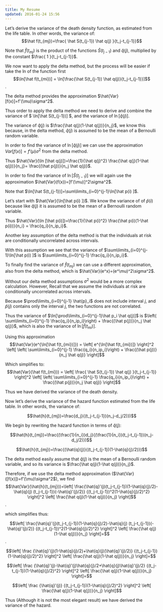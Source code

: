 ```yaml
---
title: My Resume
updated: 2016-01-24 15:56
---
```




Let’s derive the variance of the death density function, as estimated
from the life table. In other words, the variance of:
$$\hat f(t_{mj})=\frac{ \hat S(t_{j-1}) \hat q(j) }{t_j-t_{j-1}}$$

Note that $\hat f(t_{mj})$ is the product of the functions
$\hat S(t_{j-1})$ and $\hat q(j)$, multiplied by the constant
$\frac{ 1 }{t_j-t_{j-1}}$.

We now want to apply the delta method, but the process will be easier if
take the ln of the function first
$$\ln[\hat f(t_{mi})] = \ln[\frac{\hat S(t_{j-1}) \hat q(j)}{t_j-t_{j-1}}]$$.

The delta method provides the approximation
$\hat{Var}[f(x)]=f'(\mu)\sigma^2$.

Thus order to apply the delta method we need to derive and combine the
variance of $ \ln[\hat S(t_{j-1})] $, and the variance of
$\ln[\hat q(j)]$.

The variance of $\hat q(j)$ is $\frac{\hat q(j)(1-\hat q(j))}{n_j}$, we
know this because, in the delta method, $\hat q(j)$ is assumed to be the
mean of a Bernoulli random variable.

In order to find the variance of $\ln [\hat q(j)]$ we can use the
approximation $Var[f(x)]=f'(\mu)\sigma^2$ from the delta method.

Thus
$\hat{Var}(\ln [\hat q(j)])=\frac{1}{\hat q(j)^2} \frac{\hat q(j)(1-\hat q(j))}{n_j}= \frac{(\hat p(j))}{n_j \hat q(j)}$.

In order to find the variance of $\ln[\hat S(t_{j-1})]$ we will again
use the approximation $\hat{Var}(f(x))=[f'(\mu)]^2\sigma^2$.

Note that $\ln[\hat S(t_{j-1})]=\sum\limits_{i=0}^{j-1}\ln[\hat p(i) ]$.

Let’s start with $\hat{Var}(\ln[\hat p(i) ])$. We know the variance of
of $\hat p(i)$ because like $\hat q(j)$ it is assumed to be the mean of
a Bernoulli random variable.

Thus
$\hat{Var}(\ln [\hat p(i)])=\frac{1}{\hat p(i)^2} \frac{\hat p(i)(1-\hat p(i))}{n_i} = \frac{q_i}{n_ip_i}$.

Another key assumption of the delta method is that the individuals at
risk are conditionally uncorrelated across intervals.

With this assumption we see that the variance of
$\sum\limits_{i=0}^{j-1}\ln[\hat p(i) ]$ is
$\sum\limits_{i=0}^{j-1} \frac{q_i}{n_ip_i}$.

To finally find the variance of $\hat f(t_{mj})$ we can use a different
approximation, also from the delta method, which is
$\hat{Var}(e^x)=(e^\mu)^2\sigma^2$.

Without our delta method assumptions $\sigma^2$ would be a more complex
calculation. However, Recall that we assume the individuals at risk are
conditionally uncorrelated across intervals.

Because $\prod\limits_{i=0}^{j-1} \hat{p}_i$ does not include interval
$j$, and $\hat p(j)$ contains only the interval $j$, the two functions
are not correlated.

Thus the variance of $\ln[\prod\limits_{i=0}^{j-1}\hat p_i \hat q(j)]$
is
$\left( \sum\limits_{i=0}^{j-1} \frac{q_i}{n_ip_i}\right) + \frac{(\hat p(j))}{n_j \hat q(j)}$,
which is also the variance of $\ln[\hat f(t_{mi})]$.

Using this approximation
$$\hat{Var}(e^{\ln[\hat f(t_{mi})]}) = \left[ e^{\ln[\hat f(t_{mi})]} \right]^2 \left[ \left( \sum\limits_{i=0}^{j-1} \frac{q_i}{n_ip_i}\right) + \frac{(\hat p(j))}{n_j \hat q(j)} \right]$$

Which simplifies to:
$$\hat{Var}(\hat f(t_{mi})) = \left[ \frac{ \hat S(t_{j-1}) \hat q(j) }{t_j-t_{j-1}} \right]^2 \left[ \left( \sum\limits_{i=0}^{j-1} \frac{q_i}{n_ip_i}\right) + \frac{(\hat p(j))}{n_j \hat q(j)} \right]$$

Thus we have derived the variance of the death density.

Now let’s derive the variance of the hazard function estimated from the
life table. In other words, the variance of:

$$\hat{h}(t_{mj})=\frac{d_j}{(t_j-t_{j-1})(n_j-d_j/2)})$$

We begin by rewriting the hazard function in terms of $\hat{q}(j)$:

$$\hat{h}(t_{mj})=\frac{(\frac{1}{n_i})d_j}{(\frac{1}{n_i})(t_j-t_{j-1})(n_j-d_j/2)})$$

$$\hat{h}(t_{mj})=\frac{(\hat{q}(j)}{(t_j-t_{j-1})(1-\hat{q}(j)/2)})$$

The delta method easily assume that $\hat q(j)$ is the mean of a
Bernoulli random variable, and so its variance is
$\frac{\hat q(j)(1-\hat q(j))}{n_j}$.

Therefore, if we use the delta method approximation
($\hat{Var}([f(x)])=f'(\mu)\sigma^2$), we find
$$\hat{Var}(\hat{h}(t_{mj}))=\left[ \frac{\hat{q}'(j)(t_j-t_{j-1})(1-\hat{q}(j)/2)-\hat{q}(j) (t_j-t_{j-1})(-\hat{q}'(j)/2)} {(t_j-t_{j-1})^2(1-\hat{q}(j)/2)^2} \right]^2 \left[ \frac{\hat q(j)(1-\hat q(j))}{n_j} \right]$$.

which simplifies thus:

$$\left[ \frac{\hat{q}'(j)(t_j-t_{j-1})(1-\hat{q}(j)/2)-\hat{q}(j) (t_j-t_{j-1})(-\hat{q}'(j)/2)} {(t_j-t_{j-1})^2(1-\hat{q}(j)/2)^2} \right]^2 \left[ \frac{\hat q(j)(1-\hat q(j))}{n_j} \right]=$$.

$$\left[ 
\frac
{\hat{q}'(j)(1-\hat{q}(j)/2)+\hat{q}(j)(\hat{q}'(j)/2)}
{(t_j-t_{j-1})(1-\hat{q}(j)/2)^2} 
\right]^2 
\left[ \frac{\hat q(j)(1-\hat q(j))}{n_j} \right]=$$

$$\left[ 
\frac
{\hat{q}'(j)-\hat{q}'(j)\hat{q}(j)/2+\hat{q}(j)\hat{q}'(j)/2}
{(t_j-t_{j-1})(1-\hat{q}(j)/2)^2} 
\right]^2 
\left[ \frac{\hat q(j)(1-\hat q(j))}{n_j} \right]=$$

$$\left[ 
\frac
{\hat{q}'(j)}
{(t_j-t_{j-1})(1-\hat{q}(j)/2)^2} 
\right]^2 
\left[ \frac{\hat q(j)(1-\hat q(j))}{n_j} \right]$$

Thus (Although it is not the most elegant result) we have derived the
variance of the hazard.


